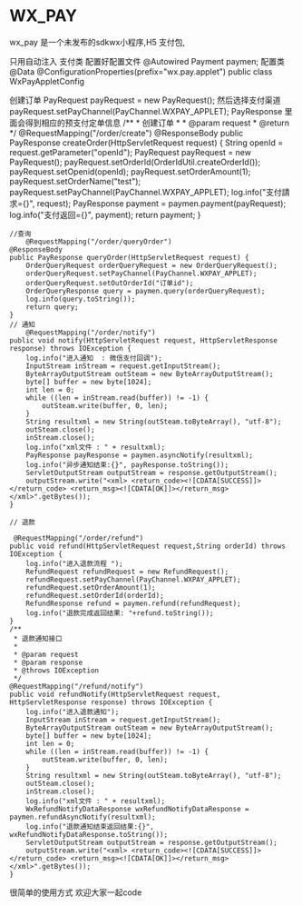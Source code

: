 # WX_PAY

wx_pay 是一个未发布的sdkwx小程序,H5 支付包,

只用自动注入 支付类 
配置好配置文件
@Autowired
Payment paymen;
配置类
@Data
@ConfigurationProperties(prefix="wx.pay.applet")
public class WxPayAppletConfig  

创建订单
 PayRequest payRequest = new PayRequest();
 然后选择支付渠道
 payRequest.setPayChannel(PayChannel.WXPAY_APPLET);
 PayResponse 里面会得到相应的预支付定单信息
    /**
     * 创建订单
     *
     * @param request
     * @return
     */
    @RequestMapping("/order/create")
    @ResponseBody
    public PayResponse createOrder(HttpServletRequest request) {
        String openId = request.getParameter("openId");
        PayRequest payRequest = new PayRequest();
        payRequest.setOrderId(OrderIdUtil.createOrderId());
        payRequest.setOpenid(openId);
        payRequest.setOrderAmount(1);
        payRequest.setOrderName("test");
        payRequest.setPayChannel(PayChannel.WXPAY_APPLET);
        log.info("支付請求={}", request);
        PayResponse payment = paymen.payment(payRequest);
        log.info("支付返回={}", payment);
        return payment;
    }
    
    //查询
        @RequestMapping("/order/queryOrder")
    @ResponseBody
    public PayResponse queryOrder(HttpServletRequest request) {
        OrderQueryRequest orderQueryRequest = new OrderQueryRequest();
        orderQueryRequest.setPayChannel(PayChannel.WXPAY_APPLET);
        orderQueryRequest.setOutOrderId("订单id");
        OrderQueryResponse query = paymen.query(orderQueryRequest);
        log.info(query.toString());
        return query;
    }
    // 通知
        @RequestMapping("/order/notify")
    public void notify(HttpServletRequest request, HttpServletResponse response) throws IOException {
        log.info("进入通知  : 微信支付回调");
        InputStream inStream = request.getInputStream();
        ByteArrayOutputStream outSteam = new ByteArrayOutputStream();
        byte[] buffer = new byte[1024];
        int len = 0;
        while ((len = inStream.read(buffer)) != -1) {
            outSteam.write(buffer, 0, len);
        }
        String resultxml = new String(outSteam.toByteArray(), "utf-8");
        outSteam.close();
        inStream.close();
        log.info("xml文件 : " + resultxml);
        PayResponse payResponse = paymen.asyncNotify(resultxml);
        log.info("异步通知结束:{}", payResponse.toString());
        ServletOutputStream outputStream = response.getOutputStream();
        outputStream.write("<xml> <return_code><![CDATA[SUCCESS]]></return_code> <return_msg><![CDATA[OK]]></return_msg></xml>".getBytes());
    }
    
    // 退款
    
     @RequestMapping("/order/refund")
    public void refund(HttpServletRequest request,String orderId) throws IOException {
        log.info("进入退款流程 ");
        RefundRequest refundRequest = new RefundRequest();
        refundRequest.setPayChannel(PayChannel.WXPAY_APPLET);
        refundRequest.setOrderAmount(1);
        refundRequest.setOrderId(orderId);
        RefundResponse refund = paymen.refund(refundRequest);
        log.info("退款完成返回结果: "+refund.toString());
    }
    /**
     * 退款通知接口
     *
     * @param request
     * @param response
     * @throws IOException
     */
    @RequestMapping("/refund/notify")
    public void refundNotify(HttpServletRequest request, HttpServletResponse response) throws IOException {
        log.info("进入退款通知");
        InputStream inStream = request.getInputStream();
        ByteArrayOutputStream outSteam = new ByteArrayOutputStream();
        byte[] buffer = new byte[1024];
        int len = 0;
        while ((len = inStream.read(buffer)) != -1) {
            outSteam.write(buffer, 0, len);
        }
        String resultxml = new String(outSteam.toByteArray(), "utf-8");
        outSteam.close();
        inStream.close();
        log.info("xml文件 : " + resultxml);
        WxRefundNotifyDataResponse wxRefundNotifyDataResponse = paymen.refundAsyncNotify(resultxml);
        log.info("退款通知结束返回结果:{}", wxRefundNotifyDataResponse.toString());
        ServletOutputStream outputStream = response.getOutputStream();
        outputStream.write("<xml> <return_code><![CDATA[SUCCESS]]></return_code> <return_msg><![CDATA[OK]]></return_msg></xml>".getBytes());
    }

很简单的使用方式  欢迎大家一起code
